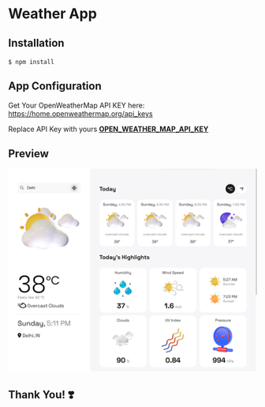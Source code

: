 # **Weather App**

## Installation

```
$ npm install
```

## App Configuration

Get Your OpenWeatherMap API KEY here: https://home.openweathermap.org/api_keys

Replace API Key with yours **[OPEN_WEATHER_MAP_API_KEY](https://github.com/hicodersofficial/weather-app/blob/main/src/config/config.js)**

## Preview

![](./preview.png)

## **Thank You! ❣️**
